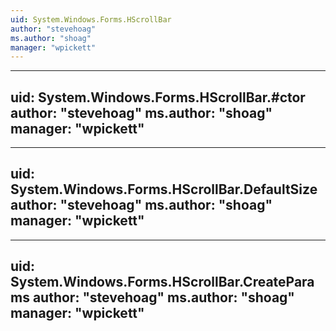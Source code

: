 ```yaml
---
uid: System.Windows.Forms.HScrollBar
author: "stevehoag"
ms.author: "shoag"
manager: "wpickett"
---
```


---
uid: System.Windows.Forms.HScrollBar.#ctor
author: "stevehoag"
ms.author: "shoag"
manager: "wpickett"
---

---
uid: System.Windows.Forms.HScrollBar.DefaultSize
author: "stevehoag"
ms.author: "shoag"
manager: "wpickett"
---

---
uid: System.Windows.Forms.HScrollBar.CreateParams
author: "stevehoag"
ms.author: "shoag"
manager: "wpickett"
---
